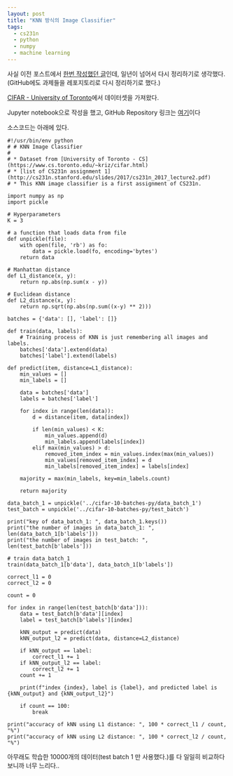 ```yaml
---
layout: post
title: "KNN 방식의 Image Classifier"
tags:
  - cs231n
  - python
  - numpy
  - machine learning
---
```


사실 이전 포스트에서 [한번 작성했던 글](/CS231n-KNN-방식의-Image-Classifier/)인데, 일년이 넘어서 다시 정리하기로 생각했다. (GitHub에도 과제들을 레포지토리로 다시 정리하기로 했다.)

[CIFAR - University of Toronto](https://www.cs.toronto.edu/~kriz/cifar.html)에서 데이터셋을 가져왔다.

Jupyter notebook으로 작성을 했고, GitHub Repository 링크는 [여기](https://github.com/JeongUkJae/CS231n-assignments/blob/master/assignments1/knn_image_classifier.ipynb)이다

소스코드는 아래에 있다.

```
#!/usr/bin/env python
# # KNN Image Classifier
# 
# * Dataset from [University of Toronto - CS](https://www.cs.toronto.edu/~kriz/cifar.html)
# * [list of CS231n assignment 1](http://cs231n.stanford.edu/slides/2017/cs231n_2017_lecture2.pdf)
# * This KNN image classifier is a first assignment of CS231n.

import numpy as np
import pickle

# Hyperparameters
K = 3

# a function that loads data from file
def unpickle(file):
    with open(file, 'rb') as fo:
        data = pickle.load(fo, encoding='bytes')
    return data

# Manhattan distance
def L1_distance(x, y):
    return np.abs(np.sum(x - y))

# Euclidean distance
def L2_distance(x, y):
    return np.sqrt(np.abs(np.sum((x-y) ** 2)))

batches = {'data': [], 'label': []}

def train(data, labels):
    # Training process of KNN is just remembering all images and labels.
    batches['data'].extend(data)
    batches['label'].extend(labels)
    
def predict(item, distance=L1_distance):
    min_values = []
    min_labels = []
    
    data = batches['data']
    labels = batches['label']
    
    for index in range(len(data)):
        d = distance(item, data[index])
        
        if len(min_values) < K:
            min_values.append(d)
            min_labels.append(labels[index])
        elif max(min_values) > d:
            removed_item_index = min_values.index(max(min_values))
            min_values[removed_item_index] = d
            min_labels[removed_item_index] = labels[index]

    majority = max(min_labels, key=min_labels.count)
    
    return majority

data_batch_1 = unpickle('../cifar-10-batches-py/data_batch_1')
test_batch = unpickle('../cifar-10-batches-py/test_batch')

print("key of data_batch_1: ", data_batch_1.keys())
print("the number of images in data_batch_1: ", len(data_batch_1[b'labels']))
print("the number of images in test_batch: ", len(test_batch[b'labels']))

# train data_batch_1
train(data_batch_1[b'data'], data_batch_1[b'labels'])

correct_l1 = 0
correct_l2 = 0

count = 0

for index in range(len(test_batch[b'data'])):
    data = test_batch[b'data'][index]
    label = test_batch[b'labels'][index]
    
    kNN_output = predict(data)
    kNN_output_l2 = predict(data, distance=L2_distance)
    
    if kNN_output == label:
        correct_l1 += 1
    if kNN_output_l2 == label:
        correct_l2 += 1
    count += 1
    
    print(f"index {index}, label is {label}, and predicted label is {kNN_output} and {kNN_output_l2}")
    
    if count == 100:
        break

print("accuracy of kNN using L1 distance: ", 100 * correct_l1 / count, "%")
print("accuracy of kNN using L2 distance: ", 100 * correct_l2 / count, "%")
```

아무래도 학습한 10000개의 데이터(test batch 1 만 사용했다.)를 다 일일히 비교하다보니까 너무 느리다..

